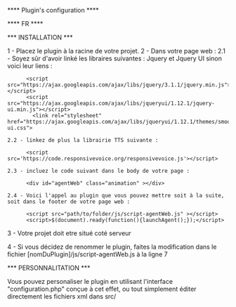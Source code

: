 **** Plugin's configuration ****

**** FR ****

  *** INSTALLATION ***

  1 - Placez le plugin à la racine de votre projet.
  2 - Dans votre page web :
    2.1 - Soyez sûr d'avoir linké les libraires suivantes : Jquery et Jquery UI
          sinon voici leur liens :

          <script src="https://ajax.googleapis.com/ajax/libs/jquery/3.1.1/jquery.min.js"></script>
          <script src="https://ajax.googleapis.com/ajax/libs/jqueryui/1.12.1/jquery-ui.min.js"></script>
      		<link rel="stylesheet" href="https://ajax.googleapis.com/ajax/libs/jqueryui/1.12.1/themes/smoothness/jquery-ui.css">

    2.2 - linkez de plus la librairie TTS suivante :

          <script src='https://code.responsivevoice.org/responsivevoice.js'></script>

    2.3 - incluez le code suivant dans le body de votre page :

          <div id="agentWeb" class="animation" ></div>

    2.4 - Voici l'appel au plugin que vous pouvez mettre soit à la suite, soit dans le footer de votre page web :

          <script src="path/to/folder/js/script-agentWeb.js" ></script>
          <script>$(document).ready(function(){launchAgent();});</script>

   3 - Votre projet doit etre situé coté serveur

   4 - Si vous décidez de renommer le plugin, faites la modification dans le fichier [nomDuPlugin]/js/script-agentWeb.js à la ligne 7


   *** PERSONNALITATION ***

   Vous pouvez personaliser le plugin en utilisant l'interface "configuration.php" conçue à cet effet, ou tout simplement éditer directement les fichiers xml dans src/
   
